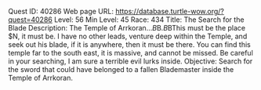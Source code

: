 Quest ID: 40286
Web page URL: https://database.turtle-wow.org/?quest=40286
Level: 56
Min Level: 45
Race: 434
Title: The Search for the Blade
Description: The Temple of Arrkoran...$B$B<Katokar would seem almost distant for a moment as his mind thought>.$B$BThis must be the place $N, it must be. I have no other leads, venture deep within the Temple, and seek out his blade, if it is anywhere, then it must be there. You can find this temple far to the south east, it is massive, and cannot be missed. Be careful in your searching, I am sure a terrible evil lurks inside.
Objective: Search for the sword that could have belonged to a fallen Blademaster inside the Temple of Arrkoran.
